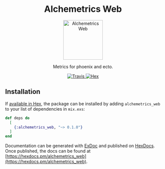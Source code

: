 <h1 align="center">Alchemetrics Web</h1>

<p align="center">
  <img alt="Alchemetrics Web" src="https://github.com/globocom/alchemetrics_web/blob/master/assets/alchemetrics_web.png?raw=true" width="128">
</p>

<p align="center">
  Metrics for phoenix and ecto.
</p>

<p align="center">
  <a href="https://travis-ci.org/globocom/alchemetrics_web">
    <img alt="Travis" src="https://travis-ci.org/globocom/alchemetrics_web.svg">
  </a>
  <a href="https://hex.pm/packages/alchemetrics_web">
    <img alt="Hex" src="https://img.shields.io/hexpm/dt/alchemetrics_web.svg">
  </a>
</p>

## Installation

If [available in Hex](https://hex.pm/docs/publish), the package can be installed
by adding `alchemetrics_web` to your list of dependencies in `mix.exs`:

```elixir
def deps do
  [
    {:alchemetrics_web, "~> 0.1.0"}
  ]
end
```

Documentation can be generated with [ExDoc](https://github.com/elixir-lang/ex_doc)
and published on [HexDocs](https://hexdocs.pm). Once published, the docs can
be found at [https://hexdocs.pm/alchemetrics_web](https://hexdocs.pm/alchemetrics_web).

